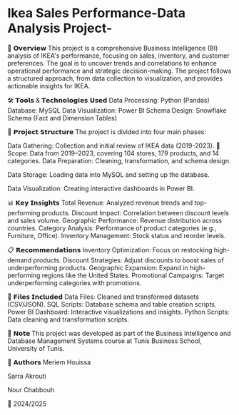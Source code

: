 # Ikea Sales Performance-Data Analysis Project-
📌 𝗢𝘃𝗲𝗿𝘃𝗶𝗲𝘄
This project is a comprehensive Business Intelligence (BI) analysis of IKEA's performance, focusing on sales, inventory, and customer preferences. The goal is to uncover trends and correlations to enhance operational performance and strategic decision-making. The project follows a structured approach, from data collection to visualization, and provides actionable insights for IKEA.

🛠️ 𝗧𝗼𝗼𝗹𝘀 & 𝗧𝗲𝗰𝗵𝗻𝗼𝗹𝗼𝗴𝗶𝗲𝘀 𝗨𝘀𝗲𝗱
Data Processing: Python (Pandas)
Database: MySQL
Data Visualization: Power BI
Schema Design: Snowflake Schema (Fact and Dimension Tables)

📂 𝗣𝗿𝗼𝗷𝗲𝗰𝘁 𝗦𝘁𝗿𝘂𝗰𝘁𝘂𝗿𝗲
The project is divided into four main phases:

Data Gathering: Collection and initial review of IKEA data (2019-2023).
   🔹 Scope: Data from 2019–2023, covering 104 stores, 179 products, and 14 categories.
Data Preparation: Cleaning, transformation, and schema design.

Data Storage: Loading data into MySQL and setting up the database.

Data Visualization: Creating interactive dashboards in Power BI.

📊 𝗞𝗲𝘆 𝗜𝗻𝘀𝗶𝗴𝗵𝘁𝘀
Total Revenue: Analyzed revenue trends and top-performing products.
Discount Impact: Correlation between discount levels and sales volume.
Geographic Performance: Revenue distribution across countries.
Category Analysis: Performance of product categories (e.g., Furniture, Office).
Inventory Management: Stock status and reorder levels.

📋 𝗥𝗲𝗰𝗼𝗺𝗺𝗲𝗻𝗱𝗮𝘁𝗶𝗼𝗻𝘀
Inventory Optimization: Focus on restocking high-demand products.
Discount Strategies: Adjust discounts to boost sales of underperforming products.
Geographic Expansion: Expand in high-performing regions like the United States.
Promotional Campaigns: Target underperforming categories with promotions.

📁 𝗙𝗶𝗹𝗲𝘀 𝗜𝗻𝗰𝗹𝘂𝗱𝗲𝗱
Data Files: Cleaned and transformed datasets (CSV/JSON).
SQL Scripts: Database schema and table creation scripts.
Power BI Dashboard: Interactive visualizations and insights.
Python Scripts: Data cleaning and transformation scripts.

📝 𝗡𝗼𝘁𝗲
This project was developed as part of the Business Intelligence and Database Management Systems course at Tunis Business School, University of Tunis.

👥 𝗔𝘂𝘁𝗵𝗼𝗿𝘀
Meriem Houissa

Sarra Akrouti

Nour Chabbouh

📅 2024/2025

